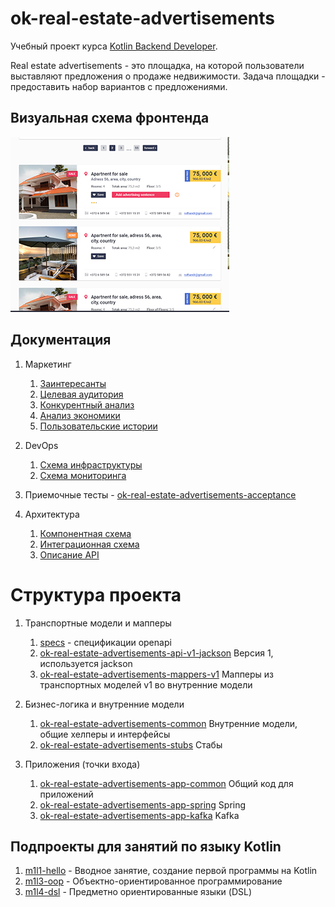 # ok-real-estate-advertisements

Учебный проект курса
[Kotlin Backend Developer](https://otus.ru/lessons/kotlin/?int_source=courses_catalog&int_term=programming).


Real estate advertisements - это площадка, на которой пользователи выставляют предложения о продаже недвижимости.
Задача площадки - предоставить набор вариантов с предложениями.

## Визуальная схема фронтенда

![Макет фронта](imgs/design-layout.png)

## Документация

1. Маркетинг
    1. [Заинтересанты](./docs/01-marketing/02-stakeholders.md)
    2. [Целевая аудитория](./docs/01-marketing/01-target-audience.md)
    3. [Конкурентный анализ](./docs/01-marketing/03-concurrency.md)
    4. [Анализ экономики](./docs/01-marketing/04-economy.md)
    5. [Пользовательские истории](./docs/01-marketing/05-user-stories.md)

2. DevOps
   1. [Схема инфраструктуры](./docs/02-devops/01-infrastruture.md)
   2. [Схема мониторинга](./docs/02-devops/02-monitoring.md)

3. Приемочные тесты - [ok-real-estate-advertisements-acceptance](ok-real-estate-advertisements-acceptance)

4. Архитектура
   1. [Компонентная схема](./docs/04-architecture/01-arch.md)
   2. [Интеграционная схема](./docs/04-architecture/02-integration.md)
   3. [Описание API](./docs/04-architecture/03-api.md)


# Структура проекта

1. Транспортные модели и мапперы
   1. [specs](specs) - спецификации openapi
   2. [ok-real-estate-advertisements-api-v1-jackson](ok-real-estate-advertisements-api-v1-jackson) Версия 1, используется jackson
   3. [ok-real-estate-advertisements-mappers-v1](ok-real-estate-advertisements-mappers-v1) Мапперы из транспортных моделей v1 во внутренние модели

2. Бизнес-логика и внутренние модели 
   1. [ok-real-estate-advertisements-common](ok-real-estate-advertisements-common) Внутренние модели, общие хелперы и интерфейсы
   2. [ok-real-estate-advertisements-stubs](ok-real-estate-advertisements-stubs) Стабы

3. Приложения (точки входа)
   1. [ok-real-estate-advertisements-app-common](ok-real-estate-advertisements-app-common) Общий код для приложений
   2. [ok-real-estate-advertisements-app-spring](ok-real-estate-advertisements-app-spring) Spring
   3. [ok-real-estate-advertisements-app-kafka](ok-real-estate-advertisements-app-kafka) Kafka


## Подпроекты для занятий по языку Kotlin

1. [m1l1-hello](m1l1-hello) - Вводное занятие, создание первой программы на Kotlin
2. [m1l3-oop](m1l3-oop) - Объектно-ориентированное программирование
3. [m1l4-dsl](m1l4-dsl) - Предметно ориентированные языки (DSL)